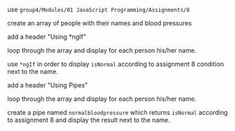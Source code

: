 <p>use <code>group4/Modules/01 JavaScript Programming/Assignments/8</code></p>
<p>create an array of people with their names and blood pressures</p>
<p>add a header "Using *ngIf"</p>
<p>loop through the array and display for each person his/her name.</p>
<p>use <code>*ngIf</code> in order to display <code>isNormal</code> according to assignment 8 condition next to the name.</p>
<p>add a header "Using Pipes"</p>
<p>loop through the array and display for each person his/her name.</p>
<p>create a pipe named <code>normalbloodpressure</code> which returns <code>isNormal</code> according to assignment 8 and display the result next to the name.</p>